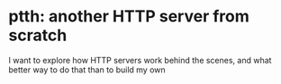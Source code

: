 # ptth: another HTTP server from scratch

I want to explore how HTTP servers work behind the scenes, and what better way to do that than to build my own

